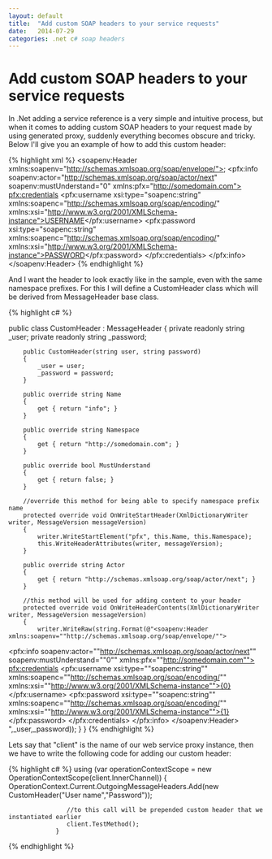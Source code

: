 ```yaml
---
layout: default
title:  "Add custom SOAP headers to your service requests"
date:   2014-07-29
categories: .net c# soap headers
---
```


# Add custom SOAP headers to your service requests

In .Net adding a service reference is a very simple and intuitive process, but when it comes to adding custom SOAP headers to your request made by using generated proxy, suddenly everything becomes obscure and tricky. Below I'll give you an example of how to add this custom header:

   {% highlight xml %}
<soapenv:Header xmlns:soapenv="http://schemas.xmlsoap.org/soap/envelope/">;
<pfx:info soapenv:actor="http://schemas.xmlsoap.org/soap/actor/next" soapenv:mustUnderstand="0" xmlns:pfx="http://somedomain.com">
<pfx:credentials>
<pfx:username xsi:type="soapenc:string" xmlns:soapenc="http://schemas.xmlsoap.org/soap/encoding/" 
xmlns:xsi="http://www.w3.org/2001/XMLSchema-instance">USERNAME</pfx:username>
<pfx:password xsi:type="soapenc:string" xmlns:soapenc="http://schemas.xmlsoap.org/soap/encoding/" 
xmlns:xsi="http://www.w3.org/2001/XMLSchema-instance">PASSWORD</pfx:password>
</pfx:credentials>
</pfx:info>
</soapenv:Header>
{% endhighlight %}

And I want the header to look exactly like in the sample, even with the same namespace prefixes. For this I will define a CustomHeader class which will be derived from MessageHeader base class.

{% highlight c# %}

public class CustomHeader : MessageHeader
    {
        private readonly string _user;
        private readonly string _password;

        public CustomHeader(string user, string password)
        {
            _user = user;
            _password = password;
        }

        public override string Name
        {
            get { return "info"; }
        }

        public override string Namespace
        {
            get { return "http://somedomain.com"; }
        }

        public override bool MustUnderstand
        {
            get { return false; }
        }

        //override this method for being able to specify namespace prefix name
        protected override void OnWriteStartHeader(XmlDictionaryWriter writer, MessageVersion messageVersion)
        {
            writer.WriteStartElement("pfx", this.Name, this.Namespace);
            this.WriteHeaderAttributes(writer, messageVersion);
        }

        public override string Actor
        {
            get { return "http://schemas.xmlsoap.org/soap/actor/next"; }
        }

        //this method will be used for adding content to your header
        protected override void OnWriteHeaderContents(XmlDictionaryWriter writer, MessageVersion messageVersion)
        {
            writer.WriteRaw(string.Format(@"<soapenv:Header xmlns:soapenv=""http://schemas.xmlsoap.org/soap/envelope/"">
<pfx:info soapenv:actor=""http://schemas.xmlsoap.org/soap/actor/next"" soapenv:mustUnderstand=""0"" xmlns:pfx=""http://somedomain.com"">
<pfx:credentials>
<pfx:username xsi:type=""soapenc:string"" xmlns:soapenc=""http://schemas.xmlsoap.org/soap/encoding/"" 
xmlns:xsi=""http://www.w3.org/2001/XMLSchema-instance"">{0}</pfx:username>
<pfx:password xsi:type=""soapenc:string"" xmlns:soapenc=""http://schemas.xmlsoap.org/soap/encoding/"" 
xmlns:xsi=""http://www.w3.org/2001/XMLSchema-instance"">{1}</pfx:password>
</pfx:credentials>
</pfx:info>
</soapenv:Header>
",_user,_password));
        }
    }
{% endhighlight %}

Lets say that "client" is the name of our web service proxy instance, then we have to write the following code for adding our custom header:

{% highlight c# %}
             using (var operationContextScope = new OperationContextScope(client.InnerChannel))
                {
                    OperationContext.Current.OutgoingMessageHeaders.Add(new CustomHeader("User name","Password"));
                    
                    //to this call will be prepended custom header that we instantiated earlier
                    client.TestMethod();
                 }
{% endhighlight %}



<script>
var disqus_config = function () {
this.page.url = create-custom-soap-header;  // Replace PAGE_URL with your page's canonical URL variable
this.page.identifier = create-custom-soap-header; // Replace PAGE_IDENTIFIER with your page's unique identifier variable
};
</script>